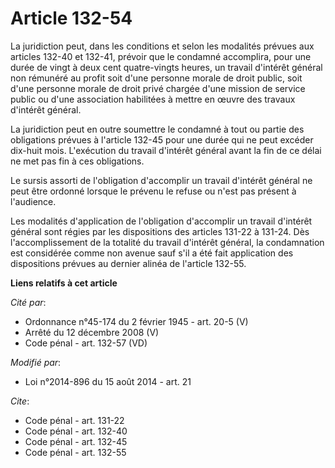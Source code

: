 # Article 132-54

La juridiction peut, dans les conditions et selon les modalités prévues aux articles 132-40 et 132-41, prévoir que le
condamné accomplira, pour une durée de vingt à deux cent quatre-vingts heures, un travail d'intérêt général non rémunéré au
profit soit d'une personne morale de droit public, soit d'une personne morale de droit privé chargée d'une mission de service
public ou d'une association habilitées à mettre en œuvre des travaux d'intérêt général. 

La juridiction peut en outre soumettre le condamné à tout ou partie des obligations prévues à l'article 132-45 pour une durée
qui ne peut excéder dix-huit mois. L'exécution du travail d'intérêt général avant la fin de ce délai ne met pas fin à ces
obligations. 

Le sursis assorti de l'obligation d'accomplir un travail d'intérêt général ne peut être ordonné lorsque le prévenu le refuse
ou n'est pas présent à l'audience. 

Les modalités d'application de l'obligation d'accomplir un travail d'intérêt général sont régies par les dispositions des
articles 131-22 à 131-24. Dès l'accomplissement de la totalité du travail d'intérêt général, la condamnation est considérée
comme non avenue sauf s'il a été fait application des dispositions prévues au dernier alinéa de l'article 132-55.

**Liens relatifs à cet article**

_Cité par_:

  - Ordonnance n°45-174 du 2 février 1945 - art. 20-5 (V)
  - Arrêté du 12 décembre 2008 (V)
  - Code pénal - art. 132-57 (VD)

_Modifié par_:

  - Loi n°2014-896 du 15 août 2014 - art. 21

_Cite_:

  - Code pénal - art. 131-22
  - Code pénal - art. 132-40
  - Code pénal - art. 132-45
  - Code pénal - art. 132-55
